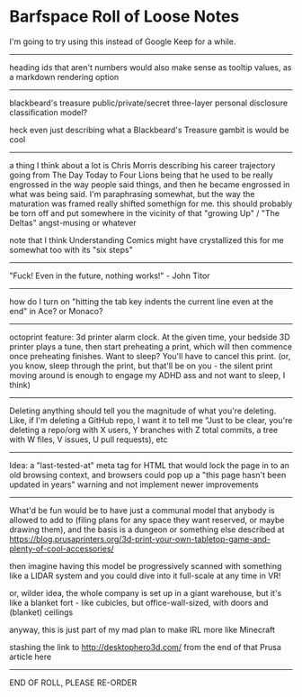 # Barfspace Roll of Loose Notes

I'm going to try using this instead of Google Keep for a while.

---

heading ids that aren't numbers would also make sense as tooltip values, as a markdown rendering option

---

blackbeard's treasure public/private/secret three-layer personal disclosure classification model?

heck even just describing what a Blackbeard's Treasure gambit is would be cool

---

a thing I think about a lot is Chris Morris describing his career trajectory going from The Day Today to Four Lions being that he used to be really engrossed in the way people said things, and then he became engrossed in what was being said. I'm paraphrasing somewhat, but the way the maturation was framed really shifted somethign for me. this should probably be torn off and put somewhere in the vicinity of that "growing Up" / "The Deltas" angst-musing or whatever

note that I think Understanding Comics might have crystallized this for me somewhat too with its "six steps"

---

"Fuck! Even in the future, nothing works!" - John Titor

---

how do I turn on "hitting the tab key indents the current line even at the end" in Ace? or Monaco?

---

octoprint feature: 3d printer alarm clock. At the given time, your bedside 3D printer plays a tune, then start preheating a print, which will then commence once preheating finishes. Want to sleep? You'll have to cancel this print. (or, you know, sleep through the print, but that'll be on you - the silent print moving around is enough to engage my ADHD ass and not want to sleep, I think)

---

Deleting anything should tell you the magnitude of what you're deleting. Like, if I'm deleting a GitHub repo, I want it to tell me "Just to be clear, you're deleting a repo/org with X users, Y branches with Z total commits, a tree with W files, V issues, U pull requests), etc

---

Idea: a "last-tested-at" meta tag for HTML that would lock the page in to an old browsing context, and browsers could pop up a "this page hasn't been updated in years" warning and not implement newer improvements

---

What'd be fun would be to have just a communal model that anybody is allowed to add to (filing plans for any space they want reserved, or maybe drawing them), and the basis is a dungeon or something else described at https://blog.prusaprinters.org/3d-print-your-own-tabletop-game-and-plenty-of-cool-accessories/

then imagine having this model be progressively scanned with something like a LIDAR system and you could dive into it full-scale at any time in VR!

or, wilder idea, the whole company is set up in a giant warehouse, but it's like a blanket fort - like cubicles, but office-wall-sized, with doors and (blanket) ceilings

anyway, this is just part of my mad plan to make IRL more like Minecraft

stashing the link to http://desktophero3d.com/ from the end of that Prusa article here

---

END OF ROLL, PLEASE RE-ORDER
